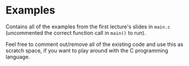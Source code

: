 # Examples

Contains all of the examples from the first lecture's slides in `main.c`
(uncommented the correct function call in `main()` to run).

Feel free to comment out/remove all of the existing code and use this as scratch
space, if you want to play around with the C programming language.
